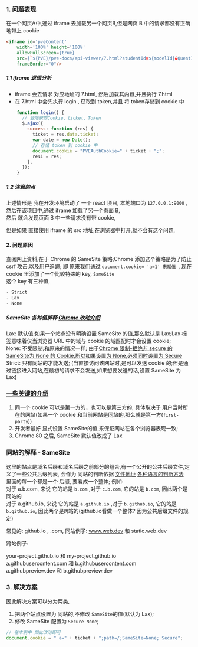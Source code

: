 ### 1. 问题表现
在一个网页A中,通过 iframe 去加载另一个网页B,但是网页 B 中的请求都没有正确地带上 cookie  

```html
<iframe id='pveContent'
    width='100%' height='100%'
    allowFullScreen={true}
    src={`${PVE}/pve-docs/api-viewer/7.html?studentId=${modelId}&QuestId=pve`}
    frameBorder="0"/>


```

##### 1.1 iframe 逻辑分析
- iframe 会去请求 对应地址的 7.html, 然后加载其内容,并且执行 7.html   
- 在 7.html 中会先执行 login , 获取到 token,并且 将 token存储到 cookie 中  

```js
    function login() {
      // 登陆获取Cookie、ticket、Token
      $.ajax({
        success: function (res) {
          ticket = res.data.ticket;
          var date = new Date();
          // 存储 token 到 cookie 中
          document.cookie = "PVEAuthCookie=" + ticket + ";";
          res1 = res;
        },
      });
    }
```

##### 1.2 注意的点
上述情形是 我在开发环境启动了 一个 react 项目, 本地端口为 `127.0.0.1:9000` , 然后在该项目中,通过 iframe 加载了另一个页面 B,  
然后 就会发现页面 B 中一些请求没有带 cookie,  

但是如果 直接使用 iframe 的 src 地址,在浏览器中打开,就不会有这个问题,


#### 2. 问题原因
查阅网上资料,在于 Chrome 的 SameSite 策略;Chrome 添加这个策略是为了防止 csrf 攻击,以及用户追踪;
即 原来我们通过 `document.cookie= 'a=1' 来赋值 `, 现在 cookie 里添加了一个比较特殊的 key, `SameSite`  
这个 key 有三种值,  
```js
- Strict
- Lax
- None
```


##### SameSite 各种值解释            [Chrome 改动介绍](https://chromestatus.com/feature/5088147346030592)
Lax: 默认值;如果一个站点没有明确设置 SameSite 的值,那么默认是 Lax;Lax 标签意味着仅当浏览器 URL 中的域与 cookie 的域匹配时才会设置 cookie;  
None: 不受限制;和原来的情况一样; 由于[Chrome 限制-拒绝非 secure 的 SameSite为 None 的 Cookie,所以如果设置为 None,必须同时设置为 Secure](https://chromestatus.com/feature/5633521622188032)   
Strict: 只有同站的才能发送; (当直接访问该网站时,是可以发送 cookie 的;但是通过链接进入网站,在最初的请求不会发送,如果想要发送的话,设置 SameSite 为 Lax)

### [一些关键的介绍](https://web.dev/SameSite-cookies-explained/)
1. 同一个 cookie 可以是第一方的，也可以是第三方的, 具体取决于 用户当时所在的网站(如果一个 cookie 和当前网站是同站的,那么就是第一方(`first-party`))   
2. 开发者最好 显式设置 SameSite的值,来保证网站在各个浏览器表现一致;
3. Chrome 80 之后, SameSite 默认值改成了 Lax



### 同站的解释 - SameSite 
这里的站点是域名后缀和域名后缀之前部分的组合,有一个公开的公共后缀文件,定义了一些公共后缀列表,  会作为 同站的判断依据 [文件地址](https://publicsuffix.org/list/public_suffix_list.dat)  [各种语言的判断方法](https://publicsuffix.org/learn/)     
里面的每一个都是一个 后缀, 要看成一个整体; 例如:  
对于 a.b.com, 来说 它的站是 `b.com` ,对于  `c.b.com`, 它的站是 `b.com`, 因此两个是同站的  
对于 a.github.io, 来说 它的站是 `a.github.io` ,对于  `b.github.io`, 它的站是 `b.github.io`, 因此两个是`跨`站的(github.io看做一个整体? 因为公共后缀文件的规定)      


常见的: github.io , .com, 
同站例子: 
www.web.dev 和 static.web.dev  


跨站例子: 

your-project.github.io  和   my-project.github.io  
a.githubusercontent.com   和  b.githubusercontent.com  
a.githubpreview.dev   和  b.githubpreview.dev  


### 3. 解决方案
因此解决方案可以分为两类,  
1. 把两个站点设置为 同站的,不修改 `SameSite`的值(默认为 Lax);  
2. 修改 SameSite 配置为 `Secure None`;  
```js
// 在本例中 如此改动即可
document.cookie = " a=" + ticket + ";path=/;SameSite=None; Secure";
```